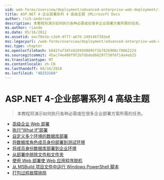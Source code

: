 ```yaml
---
uid: web-forms/overview/deployment/advanced-enterprise-web-deployment/index
title: ASP.NET 4-企业部署系列 4 高级主题 |Microsoft Docs
author: rick-anderson
description: 本教程将演示如何执行各种必需或在很多企业部署方案所需的任务。
ms.author: riande
ms.date: 05/16/2012
ms.assetid: eacf0e3a-c2e9-4f77-a676-249146f393e8
msc.legacyurl: /web-forms/overview/deployment/advanced-enterprise-web-deployment
msc.type: chapter
ms.openlocfilehash: b042faf38fe0269508895f1b7826908cf086222d
ms.sourcegitcommit: 45ac74e400f9f2b7dbded66297730f6f14a4eb25
ms.translationtype: MT
ms.contentlocale: zh-CN
ms.lasthandoff: 08/16/2018
ms.locfileid: "48253160"
---
```

<a name="aspnet-4---enterprise-deployment-series-4-advanced-topics"></a>ASP.NET 4-企业部署系列 4 高级主题
====================
> 本教程将演示如何执行各种必需或在很多企业部署方案所需的任务。


- [高级企业 Web 部署](advanced-enterprise-web-deployment.md)
- [执行“What If”部署](performing-a-what-if-deployment.md)
- [自定义多个环境的数据库部署](customizing-database-deployments-for-multiple-environments.md)
- [将数据库角色成员身份部署到测试环境](deploying-database-role-memberships-to-test-environments.md)
- [将成员身份数据库部署到企业环境](deploying-membership-databases-to-enterprise-environments.md)
- [从部署中排除文件和文件夹](excluding-files-and-folders-from-deployment.md)
- [使用 Web 部署使 Web 应用程序脱机](taking-web-applications-offline-with-web-deploy.md)
- [从 MSBuild 项目文件中运行 Windows PowerShell 脚本](running-windows-powershell-scripts-from-msbuild-project-files.md)
- [打包过程故障排除](troubleshooting-the-packaging-process.md)
